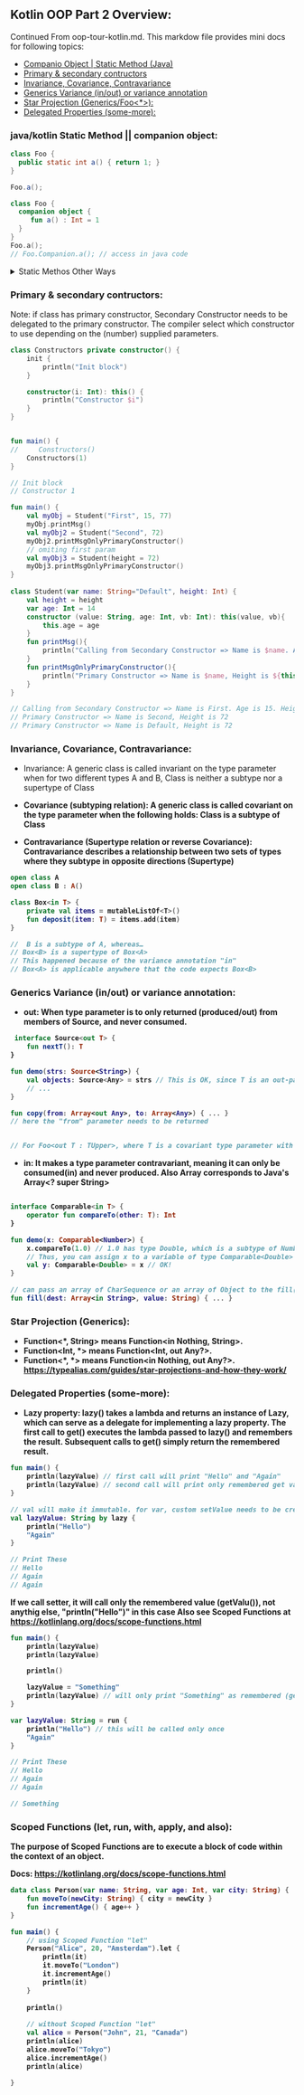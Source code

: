 ## Kotlin OOP Part 2 Overview:
Continued From oop-tour-kotlin.md. This markdow file provides mini docs for following topics:
- [Companio Object | Static Method (Java)](#companion-static)
- [Primary & secondary contructors](#primary-secondary-constructor)
- [Invariance, Covariance, Contravariance](#generic-variances)
- [Generics Variance (in/out) or variance annotation](#generics-in-out)
- [Star Projection (Generics/Foo<*>):](#star-projection)
- [Delegated Properties (some-more):](#more-on-delegated-properties)

### <a name="companion-static"> java/kotlin Static Method || companion object: </a>
```java
class Foo {
  public static int a() { return 1; }
}

Foo.a();
```
```kotlin
class Foo {
  companion object {
     fun a() : Int = 1
  }
}
Foo.a();
// Foo.Companion.a(); // access in java code
```


<details>
<summary>Static Methos Other Ways</summary>


> @JavaStatic annotation to use as normal static method inside java and kotlin all togather

```kotlin
class Foo {
  companion object {
    @JvmStatic
    fun a() : Int = 1;
  }
}
Foo.a() // from kotlin
Foo.a() // from java
```

> use "companion object name" signature other way of the @JavaStatic

```kotlin
class Foo {
  companion object Blah {
    fun a() : Int = 1;
  }
}
```

</details>

### <a name="primary-secondary-constructor"> Primary & secondary contructors: </a>
Note: if class has primary constructor, Secondary Constructor needs to be delegated to the primary constructor. The compiler select which constructor to use depending on the (number) supplied parameters.
```kotlin
class Constructors private constructor() {
    init {
        println("Init block")
    }

    constructor(i: Int): this() {
        println("Constructor $i")
    }
}


fun main() {
//     Constructors()
    Constructors(1)
}

// Init block
// Constructor 1
```

```kotlin
fun main() {    
    val myObj = Student("First", 15, 77)
    myObj.printMsg()
    val myObj2 = Student("Second", 72)
    myObj2.printMsgOnlyPrimaryConstructor()
    // omiting first param
    val myObj3 = Student(height = 72)
    myObj3.printMsgOnlyPrimaryConstructor()
}
 
class Student(var name: String="Default", height: Int) {
    val height = height
    var age: Int = 14
    constructor (value: String, age: Int, vb: Int): this(value, vb){
        this.age = age
    }
    fun printMsg(){
        println("Calling from Secondary Constructor => Name is $name. Age is $age. Height is $height");
    }
    fun printMsgOnlyPrimaryConstructor(){
        println("Primary Constructor => Name is $name, Height is ${this.height}");
    }
}

// Calling from Secondary Constructor => Name is First. Age is 15. Height is 77
// Primary Constructor => Name is Second, Height is 72
// Primary Constructor => Name is Default, Height is 72
``` 

### <a name="generic-variances"> Invariance, Covariance, Contravariance: </a>
- Invariance: A generic class is called invariant on the type parameter when for two different types A and B, Class<A> is neither a subtype nor a supertype of Class<B>

- Covariance (subtyping relation): A generic class is called covariant on the type parameter when the following holds: Class<A> is a subtype of Class<B>


- Contravariance (Supertype relation or reverse Covariance): Contravariance describes a relationship between two sets of types where they subtype in opposite directions (Supertype)
```kotlin
open class A
open class B : A()

class Box<in T> {
    private val items = mutableListOf<T>()
    fun deposit(item: T) = items.add(item)
}

//  B is a subtype of A, whereas…
// Box<B> is a supertype of Box<A>
// This happened because of the variance annotation "in"
// Box<A> is applicable anywhere that the code expects Box<B>
```
### <a name="generics-in-out"> Generics Variance (in/out) or variance annotation: </a>
 - out: When type parameter is to only returned (produced/out) from members of Source<T>, and never consumed.
```kotlin
 interface Source<out T> {
    fun nextT(): T
}

fun demo(strs: Source<String>) {
    val objects: Source<Any> = strs // This is OK, since T is an out-parameter
    // ...
}

fun copy(from: Array<out Any>, to: Array<Any>) { ... }
// here the "from" parameter needs to be returned


// For Foo<out T : TUpper>, where T is a covariant type parameter with the upper bound TUpper.
```

 - in: It makes a type parameter contravariant, meaning it can only be consumed(in) and never produced. Also Array<in String> corresponds to Java's Array<? super String>
```kotlin

interface Comparable<in T> {
    operator fun compareTo(other: T): Int
}

fun demo(x: Comparable<Number>) {
    x.compareTo(1.0) // 1.0 has type Double, which is a subtype of Number
    // Thus, you can assign x to a variable of type Comparable<Double>
    val y: Comparable<Double> = x // OK!
}

// can pass an array of CharSequence or an array of Object to the fill() function
fun fill(dest: Array<in String>, value: String) { ... }
```

### <a name="star-projection"> Star Projection (Generics): </a>
- Function<*, String> means Function<in Nothing, String>.
- Function<Int, *> means Function<Int, out Any?>.
- Function<*, *> means Function<in Nothing, out Any?>.
https://typealias.com/guides/star-projections-and-how-they-work/

### <a name="more-on-delegated-properties"> Delegated Properties (some-more):

- Lazy property: 
lazy() takes a lambda and returns an instance of Lazy<T>, which can serve as a delegate for implementing a lazy property. The first call to get() executes the lambda passed to lazy() and remembers the result. Subsequent calls to get() simply return the remembered result.
```kotlin
fun main() {
    println(lazyValue) // first call will print "Hello" and "Again"
    println(lazyValue) // second call will print only remembered get value which is -> "Again" 
}

// val will make it immutable. for var, custom setValue needs to be created.
val lazyValue: String by lazy {
    println("Hello")
    "Again"
}

// Print These
// Hello
// Again
// Again
```
If we call setter, it will call only the remembered value (getValu()), not anythig else, "println("Hello")" in this case
Also see Scoped Functions at https://kotlinlang.org/docs/scope-functions.html
```kotlin
fun main() {
    println(lazyValue)
    println(lazyValue)

    println()

    lazyValue = "Something"
    println(lazyValue) // will only print "Something" as remembered (getValue())
}

var lazyValue: String = run {
    println("Hello") // this will be called only once
    "Again"
}

// Print These
// Hello
// Again
// Again

// Something
```

### Scoped Functions (let, run, with, apply, and also):
The purpose of Scoped Functions are to execute a block of code within the context of an object.

Docs: https://kotlinlang.org/docs/scope-functions.html

```kotlin
data class Person(var name: String, var age: Int, var city: String) {
    fun moveTo(newCity: String) { city = newCity }
    fun incrementAge() { age++ }
}

fun main() {
	// using Scoped Function "let"
    Person("Alice", 20, "Amsterdam").let {
        println(it)
        it.moveTo("London")
        it.incrementAge()
        println(it)
    }
    
    println()
    
    // without Scoped Function "let"
    val alice = Person("John", 21, "Canada")
    println(alice)
    alice.moveTo("Tokyo")
    alice.incrementAge()
    println(alice)

}
```